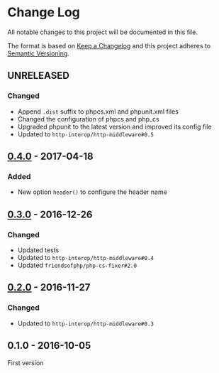 # Change Log
All notable changes to this project will be documented in this file.

The format is based on [Keep a Changelog](http://keepachangelog.com/) 
and this project adheres to [Semantic Versioning](http://semver.org/).

## UNRELEASED

### Changed

* Append `.dist` suffix to phpcs.xml and phpunit.xml files
* Changed the configuration of phpcs and php_cs
* Upgraded phpunit to the latest version and improved its config file
* Updated to `http-interop/http-middleware#0.5`

## [0.4.0] - 2017-04-18

### Added

* New option `header()` to configure the header name

## [0.3.0] - 2016-12-26

### Changed

* Updated tests
* Updated to `http-interop/http-middleware#0.4`
* Updated `friendsofphp/php-cs-fixer#2.0`

## [0.2.0] - 2016-11-27

### Changed

* Updated to `http-interop/http-middleware#0.3`

## 0.1.0 - 2016-10-05

First version

[0.4.0]: https://github.com/middlewares/uuid/compare/v0.3.0...v0.4.0
[0.3.0]: https://github.com/middlewares/uuid/compare/v0.2.0...v0.3.0
[0.2.0]: https://github.com/middlewares/uuid/compare/v0.1.0...v0.2.0
